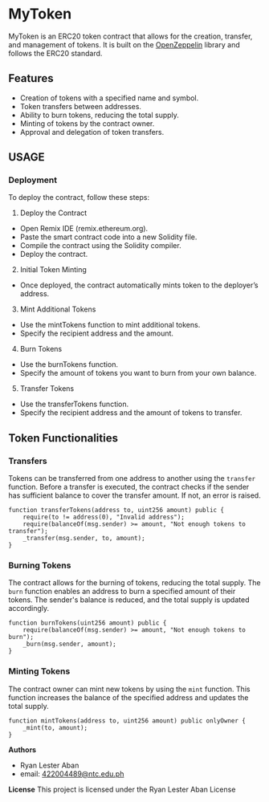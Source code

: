 # MyToken 

MyToken is an ERC20 token contract that allows for the creation, transfer, and management of tokens. It is built on the [OpenZeppelin](https://www.openzeppelin.com/) library and follows the ERC20 standard.

## Features

- Creation of tokens with a specified name and symbol.
- Token transfers between addresses.
- Ability to burn tokens, reducing the total supply.
- Minting of tokens by the contract owner.
- Approval and delegation of token transfers.

## USAGE

###  Deployment 

To deploy the contract, follow these steps:

1. Deploy the Contract
- Open Remix IDE (remix.ethereum.org).
- Paste the smart contract code into a new Solidity file.
- Compile the contract using the Solidity compiler.
- Deploy the contract.

2. Initial Token Minting
- Once deployed, the contract automatically mints token to the deployer’s address.

3. Mint Additional Tokens
- Use the mintTokens function to mint additional tokens.
- Specify the recipient address and the amount.

4. Burn Tokens
- Use the burnTokens function.
- Specify the amount of tokens you want to burn from your own balance.

5. Transfer Tokens
- Use the transferTokens function.
- Specify the recipient address and the amount of tokens to transfer.

## Token Functionalities 

### Transfers 
Tokens can be transferred from one address to another using the `transfer` function. Before a transfer is executed, the contract checks if the sender has sufficient balance to cover the transfer amount. If not, an error is raised.
```solidity
function transferTokens(address to, uint256 amount) public {
    require(to != address(0), "Invalid address");
    require(balanceOf(msg.sender) >= amount, "Not enough tokens to transfer");
    _transfer(msg.sender, to, amount);
}
```

### Burning Tokens 
The contract allows for the burning of tokens, reducing the total supply. The `burn` function enables an address to burn a specified amount of their tokens. The sender's balance is reduced, and the total supply is updated accordingly.
```solidity
function burnTokens(uint256 amount) public {
    require(balanceOf(msg.sender) >= amount, "Not enough tokens to burn");
    _burn(msg.sender, amount);
}
```

### Minting Tokens 

The contract owner can mint new tokens by using the `mint` function. This function increases the balance of the specified address and updates the total supply.
```solidity
function mintTokens(address to, uint256 amount) public onlyOwner {
    _mint(to, amount);
}
```

**Authors**

- Ryan Lester Aban
- email: 422004489@ntc.edu.ph

**License**
This project is licensed under the Ryan Lester Aban License
